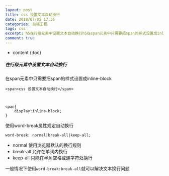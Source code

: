 ```yaml
---
layout: post
title: css 设置文本自动换行
date: 2018/07/05 17:36
categories: 前端工程
tags: css
excerpt: h5在行级元素中设置文本自动换行h5在span元素中只需要把span的样式设置成inlineblockpredatalanguageHTMLcodeclasslanguagemarkupltspangtcss设置文本自动换行ltspangtcodepreprecodeclasslanguagecssspandisplayinlineblockcodepre使用wordbreak属性规定自动换行pr
comment: true
---
```


* content
{:toc}

##### 在行级元素中设置文本自动换行

在span元素中只需要把span的样式设置成inline-block

    
    
    <span>css 设置文本自动换行</span>
    
    
    
    span{
        display:inline-block;
    }
    

使用word-break属性规定自动换行

    
    
    word-break: normal|break-all|keep-all;
    

  * normal 使用浏览器默认的换行规则
  * break-all 允许在单词内换行
  * keep-all 只能在半角空格或连字符处换行

一般情况下使用`word-break:break-all`就可以解决文本换行问题


    